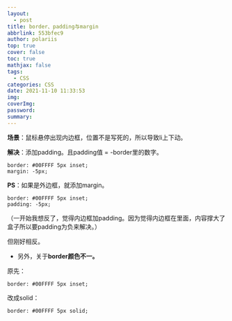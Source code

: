 ```yaml
---
layout:
  - post
title: border、padding与margin
abbrlink: 553bfec9
author: polariis
top: true
cover: false
toc: true
mathjax: false
tags:
  - CSS
categories: CSS
date: 2021-11-10 11:33:53
img:
coverImg:
password:
summary:
---
```




**场景**：鼠标悬停出现内边框，位置不是写死的，所以导致li上下动。

**解决**：添加padding。且padding值 = -border里的数字。

```
border: #00FFFF 5px inset;
margin: -5px;
```

**PS**：如果是外边框，就添加margin。

```
border: #00FFFF 5px inset;
padding: -5px;
```

（一开始我想反了，觉得内边框加padding。因为觉得内边框在里面，内容撑大了盒子所以要padding为负来解决。）

但刚好相反。

- 另外，关于**border颜色不一。**

原先：

```
border: #00FFFF 5px inset; 
```

改成solid：

```
border: #00FFFF 5px solid;
```

​            

